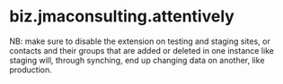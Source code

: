 biz.jmaconsulting.attentively
=============================


NB: make sure to disable the extension on testing and staging sites, or contacts and their groups that are added or deleted in one instance like staging will, through synching, end up changing data on another, like production.
